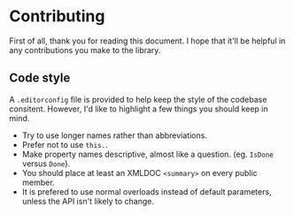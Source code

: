 Contributing
============

First of all, thank you for reading this document. I hope that it'll be helpful in any contributions you make to the library.

Code style
----------

A `.editorconfig` file is provided to help keep the style of the codebase consitent. However, I'd like to highlight a few things you should keep in mind.

- Try to use longer names rather than abbreviations.
- Prefer not to use `this.`.
- Make property names descriptive, almost like a question. (eg. `IsDone` versus `Done`).
- You should place at least an XMLDOC `<summary>` on every public member.
- It is prefered to use normal overloads instead of default parameters, unless the API isn't likely to change.
